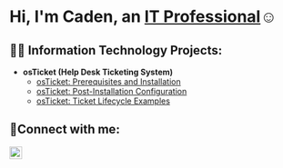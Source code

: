 <h1>Hi, I'm Caden, an <a href="https://linkedin.com/in/caden-wright-02a971339">IT Professional</a>☺</h1>

<h2>👨‍💻 Information Technology Projects:</h2>

- <b>osTicket (Help Desk Ticketing System)</b>
  - [osTicket: Prerequisites and Installation](https://github.com/CadenWrightt/osticket-prereqs)
  - [osTicket: Post-Installation Configuration](https://github.com/CadenWrightt/post-install-config)
  - [osTicket: Ticket Lifecycle Examples](https://github.com/CadenWrightt/ticket-lifecycle)

<h2>🤳Connect with me:</h2>

[<img align="left" alt="Josh | LinkedIn" width="22px" src="https://cdn.jsdelivr.net/npm/simple-icons@v3/icons/linkedin.svg" />][linkedin]

[linkedin]: https://linkedin.com/in/caden-wright-02a971339
